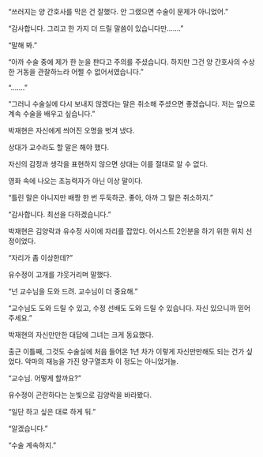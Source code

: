 “쓰러지는 양 간호사를 막은 건 잘했다. 안 그랬으면 수술이 문제가 아니었어.”

“감사합니다. 그리고 한 가지 더 드릴 말씀이 있습니다만…….”

“말해 봐.”

“아까 수술 중에 제가 한 눈을 판다고 주의를 주셨습니다. 하지만 그건 양 간호사의 수상한 거동을 관찰하느라 어쩔 수 없어서였습니다.”

“…….”

“그러니 수술실에 다시 보내지 않겠다는 말은 취소해 주셨으면 좋겠습니다. 저는 앞으로 계속 수술을 배우고 싶습니다.”

박재현은 자신에게 씌어진 오명을 벗겨 냈다.

상대가 교수라도 할 말은 해야 했다.

자신의 감정과 생각을 표현하지 않으면 상대는 이를 절대로 알 수 없다.

영화 속에 나오는 초능력자가 아닌 이상 말이다.

“틀린 말은 아니지만 배짱 한 번 두둑하군. 좋아, 아까 그 말은 취소하지.”

“감사합니다. 최선을 다하겠습니다.”

박재현은 김양락과 유수정 사이에 자리를 잡았다. 어시스트 2인분을 하기 위한 위치 선정이었다.

“자리가 좀 이상한데?”

유수정이 고개를 갸웃거리며 말했다.

“넌 교수님을 도와 드려. 교수님이 더 중요해.”

“교수님도 도와 드릴 수 있고, 수정 선배도 도와 드릴 수 있습니다. 자신 있으니까 믿어 주세요.”

박재현의 자신만만한 대답에 그녀는 크게 동요했다.

출근 이틀째, 그것도 수술실에 처음 들어온 1년 차가 이렇게 자신만만해도 되는 건가 싶었다. 악마의 재능을 가진 양구열조차 이 정도는 아니었거늘.

“교수님. 어떻게 할까요?”

유수정이 곤란하다는 눈빛으로 김양락을 바라봤다.

“일단 하고 싶은 대로 하게 둬.”

“알겠습니다.”

“수술 계속하지.”